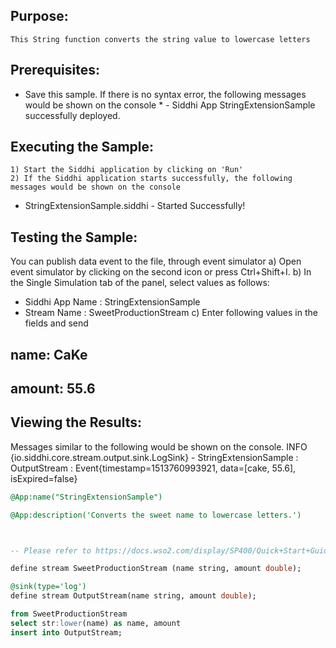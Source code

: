 

## Purpose:
	This String function converts the string value to lowercase letters

## Prerequisites:
* Save this sample. If there is no syntax error, the following messages would be shown on the console
	     * - Siddhi App StringExtensionSample successfully deployed.

## Executing the Sample:
	1) Start the Siddhi application by clicking on 'Run'
	2) If the Siddhi application starts successfully, the following messages would be shown on the console
* StringExtensionSample.siddhi - Started Successfully!

## Testing the Sample:
You can publish data event to the file, through event simulator
a) Open event simulator by clicking on the second icon or press Ctrl+Shift+I.
	b) In the Single Simulation tab of the panel, select values as follows:
* Siddhi App Name  : StringExtensionSample
* Stream Name     : SweetProductionStream
c) Enter following values in the fields and send
## name: CaKe
## amount: 55.6


## Viewing the Results:
Messages similar to the following would be shown on the console.
INFO {io.siddhi.core.stream.output.sink.LogSink} - StringExtensionSample : OutputStream : Event{timestamp=1513760993921, data=[cake, 55.6], isExpired=false}

```sql
@App:name("StringExtensionSample")

@App:description('Converts the sweet name to lowercase letters.')



-- Please refer to https://docs.wso2.com/display/SP400/Quick+Start+Guide on getting started with SP editor.

define stream SweetProductionStream (name string, amount double);

@sink(type='log')
define stream OutputStream(name string, amount double);

from SweetProductionStream
select str:lower(name) as name, amount
insert into OutputStream;
```